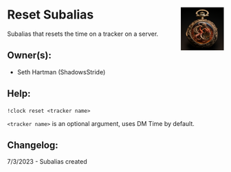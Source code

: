 <h1>Reset Subalias<img align="right" src="image.png" width="100px"></h1>

Subalias that resets the time on a tracker on a server.

## Owner(s):
- Seth Hartman (ShadowsStride)

## Help:
`!clock reset <tracker name>`

`<tracker name>` is an optional argument, uses DM Time by default.

## Changelog:
7/3/2023 - Subalias created